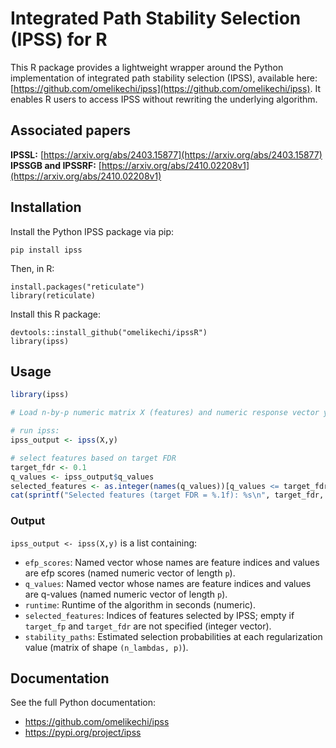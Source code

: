 # Integrated Path Stability Selection (IPSS) for R

This R package provides a lightweight wrapper around the Python implementation of integrated path stability selection (IPSS), available here:
[https://github.com/omelikechi/ipss](https://github.com/omelikechi/ipss). It enables R users to access IPSS without rewriting the underlying algorithm.

## Associated papers

**IPSSL:** [https://arxiv.org/abs/2403.15877](https://arxiv.org/abs/2403.15877) <br>
**IPSSGB and IPSSRF:** [https://arxiv.org/abs/2410.02208v1](https://arxiv.org/abs/2410.02208v1)

## Installation

Install the Python IPSS package via pip:
```
pip install ipss
```

Then, in R:
```
install.packages("reticulate")
library(reticulate)
```

Install this R package:
```
devtools::install_github("omelikechi/ipssR")
library(ipss)
```

## Usage

```r
library(ipss)

# Load n-by-p numeric matrix X (features) and numeric response vector y of length n

# run ipss:
ipss_output <- ipss(X,y)

# select features based on target FDR
target_fdr <- 0.1
q_values <- ipss_output$q_values
selected_features <- as.integer(names(q_values))[q_values <= target_fdr]
cat(sprintf("Selected features (target FDR = %.1f): %s\n", target_fdr, toString(selected_features)))
```

### Output
`ipss_output <- ipss(X,y)` is a list containing:
- `efp_scores`: Named vector whose names are feature indices and values are efp scores (named numeric vector of length `p`).
- `q_values`: Named vector whose names are feature indices and values are q-values (named numeric vector of length `p`).
- `runtime`: Runtime of the algorithm in seconds (numeric).
- `selected_features`: Indices of features selected by IPSS; empty if `target_fp` and `target_fdr` are not specified (integer vector).
- `stability_paths`: Estimated selection probabilities at each regularization value (matrix of shape `(n_lambdas, p)`).


## Documentation

See the full Python documentation:
- https://github.com/omelikechi/ipss  
- https://pypi.org/project/ipss
